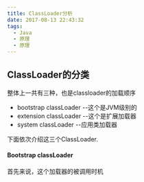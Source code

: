 ```yaml
---
title: ClassLoader分析
date: 2017-08-13 22:43:32
tags:
  - Java
  - 原理
  - 原理
---
```

## ClassLoader的分类
整体上一共有三种，也是classloader的加载顺序
- bootstrap classLoader  --这个是JVM级别的
- extension classLoader  --这个是扩展加载器
- system classLoader  --应用类加载器

<!--more-->

下面依次介绍这三个ClassLoader.
#### Bootstrap classLoader
首先来说，这个加载器的被调用时机

